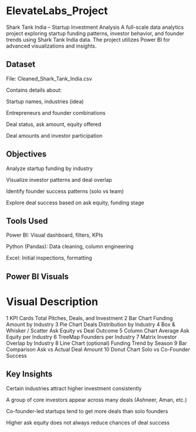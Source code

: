 # ElevateLabs_Project

Shark Tank India – Startup Investment Analysis
A full-scale data analytics project exploring startup funding patterns, investor behavior, and founder trends using Shark Tank India data. The project utilizes Power BI for advanced visualizations and insights.

Dataset
-------
File: Cleaned_Shark_Tank_India.csv

Contains details about:

Startup names, industries (idea)

Entrepreneurs and founder combinations

Deal status, ask amount, equity offered

Deal amounts and investor participation

Objectives
----------
Analyze startup funding by industry

Visualize investor patterns and deal overlap

Identify founder success patterns (solo vs team)

Explore deal success based on ask equity, funding stage

Tools Used
----------
Power BI: Visual dashboard, filters, KPIs

Python (Pandas): Data cleaning, column engineering

Excel: Initial inspections, formatting

Power BI Visuals
----------------
#	Visual	Description
1	KPI Cards	Total Pitches, Deals, and Investment
2	Bar Chart	Funding Amount by Industry
3	Pie Chart	Deals Distribution by Industry
4	Box & Whisker / Scatter	Ask Equity vs Deal Outcome
5	Column Chart	Average Ask Equity per Industry
6	TreeMap	Founders per Industry
7	Matrix	Investor Overlap by Industry
8	Line Chart (optional)	Funding Trend by Season
9	Bar Comparison	Ask vs Actual Deal Amount
10	Donut Chart	Solo vs Co-Founder Success

Key Insights
------------
Certain industries attract higher investment consistently

A group of core investors appear across many deals (Ashneer, Aman, etc.)

Co-founder-led startups tend to get more deals than solo founders

Higher ask equity does not always reduce chances of deal success
